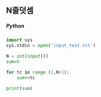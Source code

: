 ## N줄덧셈

##### Python

```python
import sys
sys.stdin = open('input_test.txt')

N = int(input())
sum=0

for tc in range (1,N+1):
    sum+=tc

print(sum)
```

